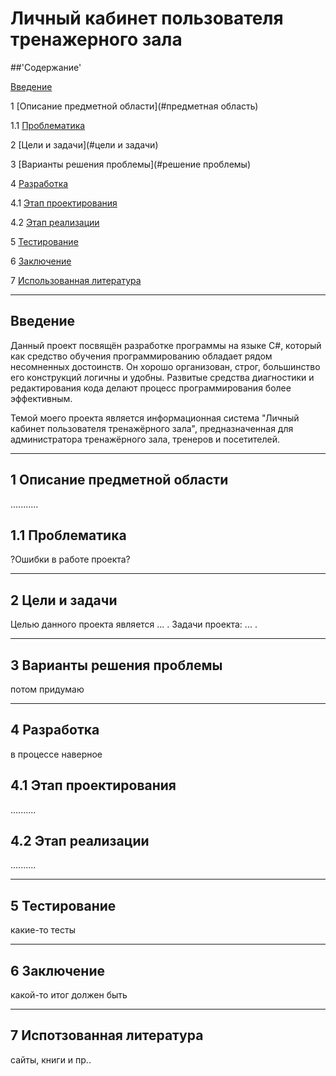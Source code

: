 # Личный кабинет пользователя тренажерного зала

##'Содержание'


[Введение](#введение)

1 [Описание предметной области](#предметная область)

1.1 [Проблематика](#проблематика)

2 [Цели и задачи](#цели и задачи)

3 [Варианты решения проблемы](#решение проблемы)

4 [Разработка](#разработка)

4.1 [Этап проектирования](#проектирование)

4.2 [Этап реализации](#реализация)

5 [Тестирование](#тестирование)

6 [Заключение](#заключение)

7 [Использованная литература](#ссылки)

***

## Введение <a name="введение"></a>
Данный проект посвящён разработке программы на языке C#, который как средство обучения программированию обладает рядом несомненных достоинств. Он хорошо организован, строг, большинство его конструкций логичны и удобны. Развитые средства диагностики и редактирования кода делают процесс программирования более эффективным.

Темой моего проекта является информационная система "Личный кабинет пользователя тренажёрного зала", предназначенная для администратора тренажёрного зала, тренеров и посетителей.

***

## 1 Описание предметной области <a name="предметная область"></a>
...........

## 1.1 Проблематика <a name="проблематика"></a>
?Ошибки в работе проекта?
***
## 2 Цели и задачи <a name="цели и задачи"></a>
Целью данного проекта является ... . Задачи проекта: ... .
***
## 3 Варианты решения проблемы <a name="решение проблемы"></a>
потом придумаю
***
## 4 Разработка <a name="разработка"></a>
в процессе наверное

## 4.1 Этап проектирования <a name="проектирование"></a>
..........

## 4.2 Этап реализации <a name="реализация"></a>
..........
***
## 5 Тестирование <a name="тестирование"></a>
какие-то тесты
***
## 6 Заключение <a name="заключение"></a>
какой-то итог должен быть
***
## 7 Испотзованная литература <a name="ссылки"></a>
сайты, книги и пр..




